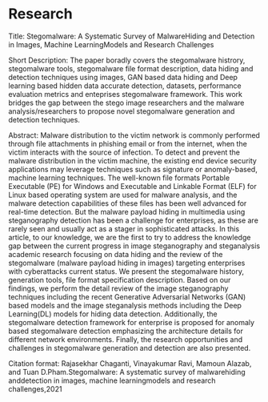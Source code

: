 # Research
Title: Stegomalware: A Systematic Survey of MalwareHiding and Detection in Images, Machine LearningModels and Research Challenges

Short Description: The paper boradly covers the stegomalware histrory, stegomalware tools, stegomalware file format description, data hiding and detection techniques using images, GAN based data hiding and Deep learning based hidden data accurate detection, datasets, performance evaluation metrics and enteprises stegomalware framework. This work bridges the gap between the stego image researchers and the malware analysis/researchers to propose novel stegomalware generation and detection techniques.

Abstract: 
Malware distribution to the victim network is commonly performed through file attachments in phishing email or from the internet, when the victim interacts with the source of infection. To detect and prevent the malware distribution in the victim machine, the existing end device security applications may leverage techniques such as signature or anomaly-based, machine learning techniques. The well-known file formats Portable Executable (PE) for Windows and Executable and Linkable Format (ELF) for Linux based operating system are used for malware analysis, and the malware detection capabilities of these files has been well advanced for real-time detection. But the malware payload hiding in multimedia using steganography detection has been a challenge for enterprises, as these are rarely seen and usually act as a stager in sophisticated attacks. In this article, to our knowledge, we are the first to try to address the knowledge gap between the current progress in image steganography and steganalysis academic research focusing on data hiding and the review of the stegomalware (malware payload hiding in images) targeting enterprises with cyberattacks current status. We present the stegomalware history, generation tools, file format specification description. Based on our findings, we perform the detail review of the image steganography techniques including the recent Generative Adversarial Networks (GAN) based models and the image steganalysis methods including the Deep Learning(DL) models for hiding data detection. Additionally, the stegomalware detection framework for enterprise is proposed for anomaly based stegomalware detection emphasizing the architecture details for different network environments. Finally, the research opportunities and challenges in stegomalware generation and detection are also presented.

Citation format:
Rajasekhar Chaganti, Vinayakumar Ravi, Mamoun Alazab, and Tuan D.Pham.Stegomalware:  A  systematic  survey  of  malwarehiding  anddetection  in  images,  machine  learningmodels  and  research  challenges,2021
